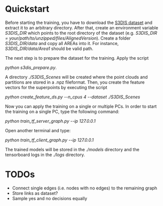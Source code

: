 # Quickstart

Before starting the training, you have to download the [S3DIS dataset](http://buildingparser.stanford.edu/dataset.html) and extract it to an arbitrary directory. 
After that, create an environment variable *S3DIS_DIR* which points to the root directory of the dataset (e.g. *S3DIS_DIR = your/path/to/unzipped/files/AlignedVersion*). Create a folder *S3DIS_DIR/data* and copy all AREAs into it. For instance, *S3DIS_DIR/data/Area1* should be valid path.

The next step is to prepare the dataset for the training. Apply the script 

*python s3dis_prepare.py*. 

A directory *./S3DIS_Scenes* will be created where the point clouds and partitions are stored in a .npz fileformat. 
Then, you create the feature vectors for the superpoints by executing the script

*python create_feature_ds.py --n_cpus 4 --dataset ./S3DIS_Scenes*

Now you can apply the training on a single or multiple PCs. In order to start the training on a single PC, type the following command: 

*python train_tf_server_graph.py --ip 127.0.0.1*

Open another terminal and type: 

*python train_tf_client_graph.py --ip 127.0.0.1*

The trained models will be stored in the *./models* directory and the tensorboard logs in the *./logs* directory.

# TODOs

* Connect single edges (i.e. nodes with no edges) to the remaining graph
* Store links as dataset?
* Sample yes and no decisions equally 
